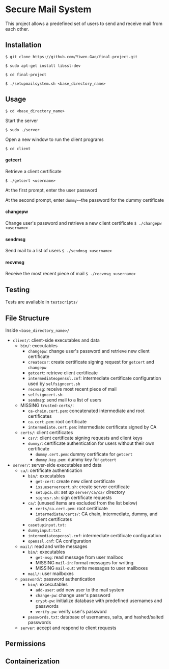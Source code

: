 # Secure Mail System
This project allows a predefined set of users to send and receive mail from each other.

## Installation
`$ git clone https://github.com/Yiwen-Gao/final-project.git`

`$ sudo apt-get install libssl-dev`

`$ cd final-project`

`$ ./setupmailsystem.sh <base_directory_name>`

## Usage
`$ cd <base_directory_name>`

Start the server

`$ sudo ./server`

Open a new window to run the client programs

`$ cd client`

#### getcert
Retrieve a client certificate

`$ ./getcert <username>`

At the first prompt, enter the user password

At the second prompt, enter `dummy`--the password for the dummy certificate 

#### changepw
Change user's password and retrieve a new client certificate
`$ ./changepw <username>`

#### sendmsg
Send mail to a list of users
`$ ./sendmsg <username>`

#### recvmsg
Receive the most recent piece of mail
`$ ./recvmsg <username>`

## Testing
Tests are available in `testscripts/`

## File Structure
Inside `<base_directory_name>/`

- `client/`: client-side executables and data
  - `bin/`: executables
    - `changepw`: change user's password and retrieve new client certificate
    - `createcsr`: create certificate signing request for `getcert` and `changepw`
    - `getcert`: retrieve client certificate
    - `intermediateopenssl.cnf`: intermediate certificate configuration used by `selfsigncert.sh`
    - `recvmsg`: receive most recent piece of mail
    - `selfsigncert.sh`:
    - `sendmsg`: send mail to a list of users
  - MISSING `trusted-certs/`:
    - `ca-chain.cert.pem`: concatenated intermediate and root certificates 
    - `ca.cert.pem`: root certificate
    - `intermediate.cert.pem`: intermediate certificate signed by CA 
  - `certs/`: client certificates
    - `csr/`: client certificate signing requests and client keys
    - `dummy/`: certificate authentication for users without their own certificate
      - `dummy.cert.pem`: dummy certificate for `getcert` 
      - `dummy.key.pem`: dummy key for `getcert`
- `server/`: server-side executables and data
  - `ca/`: certificate authentication
      - `bin/`: executables
        - `get-cert`: create new client certificate
        - `issueservercert.sh`: create server certificate
        - `setupca.sh`: set up `server/ca/ca/` directory
        - `signcsr.sh`: sign certificate requests
    - `ca/`: (unused items are excluded from the list below)
        - `certs/ca.cert.pem`: root certificate
        - `intermediate/certs/`: CA chain, intermediate, dummy, and client certificates
    - `casetupinput.txt`:
    - `dummyinput:txt`:
    - `intermediateopenssl.cnf`: intermediate certificate configuration
    - `openssl.cnf`: CA configuration
  - `mail/`: read and write messages
    - `bin/`: executables
      - `get-msg`: read message from user mailbox
      - MISSING `mail-in`: format messages for writing
      - MISSING `mail-out`: write messages to user mailboxes
    - `mail/`: user mailboxes
  - `password/`: password authentication
    - `bin/`: excecutables
      - `add-user`: add new user to the mail system
      - `change-pw`: change user's password
      - `crypt-pw`: initialize database with predefined usernames and passwords 
      - `verify-pw`: verify user's password
    - `passwords.txt`: database of usernames, salts, and hashed/salted passwords
  - `server`: accept and respond to client requests

## Permissions

## Containerization

